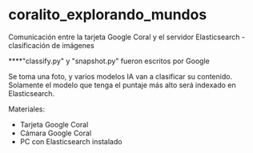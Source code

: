 # coralito_explorando_mundos
Comunicación entre la tarjeta Google Coral y el servidor Elasticsearch - clasificación de imágenes

****"classify.py" y "snapshot.py" fueron escritos por Google

Se toma una foto, y varios modelos IA van a clasificar su contenido. Solamente el modelo que tenga el puntaje más alto será indexado en Elasticsearch.

Materiales:
* Tarjeta Google Coral
* Cámara Google Coral
* PC con Elasticsearch instalado 

